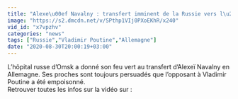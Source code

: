 ```yaml
---
title: "Alexe\u00ef Navalny : transfert imminent de la Russie vers l\u2019Allemagne"
image: "https://s2.dmcdn.net/v/SPthp1VIj0PXoEKhR/x240"
vid_id: "x7vpzhv"
categories: "news"
tags: ["Russie","Vladimir Poutine","Allemagne"]
date: "2020-08-30T20:00:19+03:00"
---
```

L’hôpital russe d’Omsk a donné son feu vert au transfert d’Alexeï Navalny en Allemagne. Ses proches sont toujours persuadés que l’opposant à Vladimir Poutine a été empoisonné.  <br>Retrouver toutes les infos sur la vidéo sur : 
